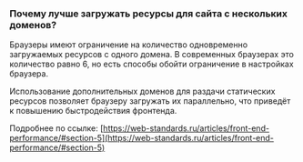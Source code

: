 ### Почему лучше загружать ресурсы для сайта с нескольких доменов?

Браузеры имеют ограничение на количество одновременно загружаемых ресурсов с одного домена. В современных браузерах это количество равно 6, но есть способы обойти ограничение в настройках браузера.

Использование дополнительных доменов для раздачи статических ресурсов позволяет браузеру загружать их параллельно, что приведёт к повышению быстродействия фронтенда.

Подробнее по ссылке: [https://web-standards.ru/articles/front-end-performance/#section-5](https://web-standards.ru/articles/front-end-performance/#section-5)
